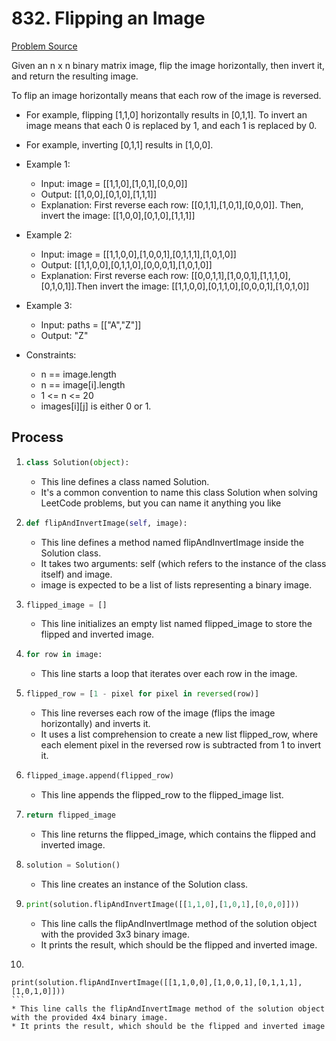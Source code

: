 # 832. Flipping an Image
[Problem Source](https://leetcode.com/problems/flipping-an-image/)

Given an n x n binary matrix image, flip the image horizontally, then invert it, and return the resulting image.

To flip an image horizontally means that each row of the image is reversed.

- For example, flipping [1,1,0] horizontally results in [0,1,1]. To invert an image means that each 0 is replaced by 1, and each 1 is replaced by 0.

- For example, inverting [0,1,1] results in [1,0,0].


* Example 1:
    * Input: image = [[1,1,0],[1,0,1],[0,0,0]]
    * Output: [[1,0,0],[0,1,0],[1,1,1]]
    * Explanation: First reverse each row: [[0,1,1],[1,0,1],[0,0,0]]. Then, invert the image: [[1,0,0],[0,1,0],[1,1,1]]

* Example 2:
    * Input: image = [[1,1,0,0],[1,0,0,1],[0,1,1,1],[1,0,1,0]]
    * Output: [[1,1,0,0],[0,1,1,0],[0,0,0,1],[1,0,1,0]]
    * Explanation: First reverse each row: [[0,0,1,1],[1,0,0,1],[1,1,1,0],[0,1,0,1]].Then invert the image: [[1,1,0,0],[0,1,1,0],[0,0,0,1],[1,0,1,0]]

* Example 3:
    * Input: paths = [["A","Z"]]
    * Output: "Z"
    
* Constraints:
    - n == image.length
    - n == image[i].length
    - 1 <= n <= 20
    - images[i][j] is either 0 or 1.

## Process
1.  ```python
    class Solution(object):
    ```
    * This line defines a class named Solution.
    * It's a common convention to name this class Solution when solving LeetCode problems, but you can name it anything you like

2.  ```python
    def flipAndInvertImage(self, image):
    ```
    * This line defines a method named flipAndInvertImage inside the Solution class.
    * It takes two arguments: self (which refers to the instance of the class itself) and image.
    * image is expected to be a list of lists representing a binary image.

3.  ```python
    flipped_image = []
    ```
    * This line initializes an empty list named flipped_image to store the flipped and inverted image.
    
4.  ```python
    for row in image:
    ```
    * This line starts a loop that iterates over each row in the image.

5.  ```python
    flipped_row = [1 - pixel for pixel in reversed(row)]
    ```
    * This line reverses each row of the image (flips the image horizontally) and inverts it.
    * It uses a list comprehension to create a new list flipped_row, where each element pixel in the reversed row is subtracted from 1 to invert it.

6.  ```python
    flipped_image.append(flipped_row)
    ```
    * This line appends the flipped_row to the flipped_image list.

7.  ```python
    return flipped_image
    ```
    * This line returns the flipped_image, which contains the flipped and inverted image.

8.  ```python
    solution = Solution()
    ```
    * This line creates an instance of the Solution class.

9.  ```python
    print(solution.flipAndInvertImage([[1,1,0],[1,0,1],[0,0,0]]))
    ```
    * This line calls the flipAndInvertImage method of the solution object with the provided 3x3 binary image.
    * It prints the result, which should be the flipped and inverted image.

10.  ```python
    print(solution.flipAndInvertImage([[1,1,0,0],[1,0,0,1],[0,1,1,1],[1,0,1,0]]))
    ```
    * This line calls the flipAndInvertImage method of the solution object with the provided 4x4 binary image.
    * It prints the result, which should be the flipped and inverted image
    


